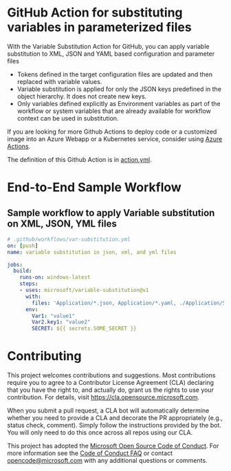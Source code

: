 # GitHub Action for substituting variables in parameterized files

With the Variable Substitution Action for GitHub, you can apply variable substitution to XML, JSON and YAML based configuration and parameter files

-	Tokens defined in the target configuration files are updated and then replaced with variable values.
-	Variable substitution is applied for only the JSON keys predefined in the object hierarchy. It does not create new keys.
-	Only variables defined explicitly as Environment variables as part of the workflow or system variables that are already available for workflow context can be used in substitution. 

If you are looking for more Github Actions to deploy code or a customized image into an Azure Webapp or a Kubernetes service, consider using [Azure Actions](https://github.com/Azure/actions).

The definition of this Github Action is in [action.yml](https://github.com/microsoft/variable-substitution/blob/master/action.yml).

# End-to-End Sample Workflow

## Sample workflow to apply Variable substitution on XML, JSON, YML files

```yaml
# .github/workflows/var-substitution.yml
on: [push]
name: variable substitution in json, xml, and yml files

jobs:
  build:
    runs-on: windows-latest
    steps:
    - uses: microsoft/variable-substitution@v1 
      with:
        files: 'Application/*.json, Application/*.yaml, ./Application/SampleWebApplication/We*.config'
      env:
        Var1: "value1"
        Var2.key1: "value2"
        SECRET: ${{ secrets.SOME_SECRET }}

 ```
# Contributing

This project welcomes contributions and suggestions.  Most contributions require you to agree to a
Contributor License Agreement (CLA) declaring that you have the right to, and actually do, grant us
the rights to use your contribution. For details, visit https://cla.opensource.microsoft.com.

When you submit a pull request, a CLA bot will automatically determine whether you need to provide
a CLA and decorate the PR appropriately (e.g., status check, comment). Simply follow the instructions
provided by the bot. You will only need to do this once across all repos using our CLA.

This project has adopted the [Microsoft Open Source Code of Conduct](https://opensource.microsoft.com/codeofconduct/).
For more information see the [Code of Conduct FAQ](https://opensource.microsoft.com/codeofconduct/faq/) or
contact [opencode@microsoft.com](mailto:opencode@microsoft.com) with any additional questions or comments.
